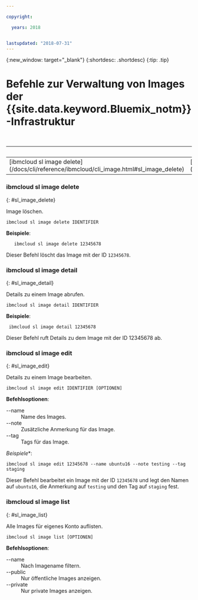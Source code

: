 ```yaml
---

copyright:

  years: 2018


lastupdated: "2018-07-31"
---
```


{:new_window: target="_blank"}
{:shortdesc: .shortdesc}
{:tip: .tip}

# Befehle zur Verwaltung von Images der {{site.data.keyword.Bluemix_notm}}-Infrastruktur

<table summary="Allgemeine Befehle der Infrastruktur für {{site.data.keyword.Bluemix_notm}} mit Links zu weiteren Informationen über den Befehl, in alphabetischer Reihenfolge">
<caption>Tabelle 1. Image-Befehle der Infrastruktur für {{site.data.keyword.Bluemix_notm}}</caption>
 <thead>
 <th colspan="6">Infrastruktur für {{site.data.keyword.Bluemix_notm}} - Image-Befehle</th>
 </thead>
 <tbody>
 <tr>
 <td>[ibmcloud sl image delete](/docs/cli/reference/ibmcloud/cli_image.html#sl_image_delete)</td>
 <td>[ibmcloud sl image detail](/docs/cli/reference/ibmcloud/cli_image.html#sl_image_detail)</td>
 <td>[ibmcloud sl image edit](/docs/cli/reference/ibmcloud/cli_image.html#sl_image_edit)</td>
 <td>[ibmcloud sl image list](/docs/cli/reference/ibmcloud/cli_image.html#sl_image_list)</td>
 </tr>
   </tbody>
 </table>

 ### ibmcloud sl image delete
{: #sl_image_delete}

Image löschen.
```
ibmcloud sl image delete IDENTIFIER
```
**Beispiele**:
```
   ibmcloud sl image delete 12345678
```
Dieser Befehl löscht das Image mit der ID `12345678`.

### ibmcloud sl image detail
{: #sl_image_detail}

Details zu einem Image abrufen.
```
ibmcloud sl image detail IDENTIFIER
```
**Beispiele**:
```
 ibmcloud sl image detail 12345678
```
Dieser Befehl ruft Details zu dem Image mit der ID 12345678 ab.

### ibmcloud sl image edit
{: #sl_image_edit}

Details zu einem Image bearbeiten.
```
ibmcloud sl image edit IDENTIFIER [OPTIONEN]
```

<strong>Befehlsoptionen</strong>:
<dl>
<dt>--name</dt>
<dd>Name des Images.</dd>
<dt>--note</dt>
<dd>Zusätzliche Anmerkung für das Image.</dd>
<dt>--tag</dt>
<dd>Tags für das Image.</dd>
</dl>

*Beispiele**:
```  
ibmcloud sl image edit 12345678 --name ubuntu16 --note testing --tag staging
```
Dieser Befehl bearbeitet ein Image mit der ID `12345678` und legt den Namen auf `ubuntu16`, die Anmerkung auf `testing` und den Tag auf `staging` fest.

### ibmcloud sl image list
{: #sl_image_list}

Alle Images für eigenes Konto auflisten.
```
ibmcloud sl image list [OPTIONEN]
```

<strong>Befehlsoptionen</strong>:
<dl>
<dt>--name</dt>
<dd>Nach Imagename filtern.</dd>
<dt>--public</dt>
<dd>Nur öffentliche Images anzeigen.</dd>
<dt>--private</dt>
<dd>Nur private Images anzeigen.</dd>
</dl>
